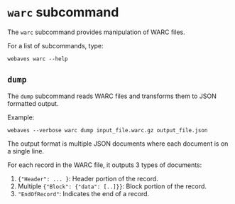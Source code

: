 # `warc` subcommand

The `warc` subcommand provides manipulation of WARC files.

For a list of subcommands, type:

    webaves warc --help

## `dump`

The `dump` subcommand reads WARC files and transforms them to JSON formatted output.

Example:

    webaves --verbose warc dump input_file.warc.gz output_file.json

The output format is multiple JSON documents where each document is on a single line.

For each record in the WARC file, it outputs 3 types of documents:

1. `{"Header": ... }`: Header portion of the record.
2. Multiple `{"Block": {"data": [..]}}`: Block portion of the record.
3. `"EndOfRecord"`: Indicates the end of a record.
